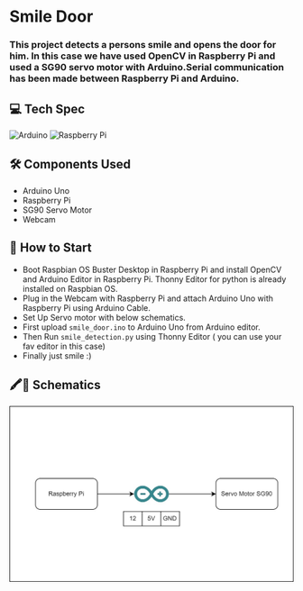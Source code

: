# Smile Door

### This project detects a persons smile and opens the door for him. In this case we have used OpenCV in Raspberry Pi and used a SG90 servo motor with Arduino.Serial communication has been made between Raspberry Pi and Arduino.

## 💻 Tech Spec

![Arduino](https://img.shields.io/badge/Arduino-00979D?style=for-the-badge&logo=Arduino&logoColor=white) ![Raspberry Pi](https://img.shields.io/badge/Raspberry%20Pi-A22846?style=for-the-badge&logo=Raspberry%20Pi&logoColor=white)


## 🛠 Components Used

- Arduino Uno
- Raspberry Pi
- SG90 Servo Motor
- Webcam

## 🚀 How to Start

- Boot Raspbian OS Buster Desktop in Raspberry Pi and install OpenCV and Arduino Editor in Raspberry Pi. Thonny Editor for python is already installed on Raspbian OS.
- Plug in the Webcam with Raspberry Pi and attach Arduino Uno with Raspberry Pi using Arduino Cable.
- Set Up Servo motor with below schematics.
- First upload `smile_door.ino` to Arduino Uno from Arduino editor.
- Then Run `smile_detection.py` using Thonny Editor ( you can use your fav editor in this case)
- Finally just smile :) 

## 🖍📐 Schematics


![Schematic](circuit_diagram.jpg)
